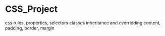 # CSS_Project
css rules, properties, selectors
classes
inheritance and overridding
content, padding, border, margin
